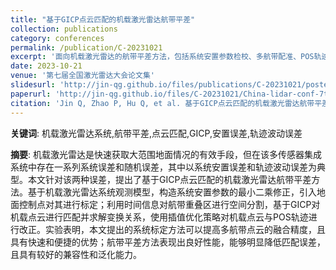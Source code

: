 ```yaml
---
title: "基于GICP点云匹配的机载激光雷达航带平差"
collection: publications
category: conferences
permalink: /publication/C-20231021
excerpt: '面向机载激光雷达的航带平差方法，包括系统安置参数检校、多航带配准、POS轨迹改正。'
date: 2023-10-21
venue: '第七届全国激光雷达大会论文集'
slidesurl: 'http://jin-qg.github.io/files/publications/C-20231021/poster.pdf'
paperurl: 'http://jin-qg.github.io/files/C-20231021/China-lidar-conf-7th-P7051.pdf'
citation: 'Jin Q, Zhao P, Hu Q, et al. 基于GICP点云匹配的机载激光雷达航带平差[C]. <i>第七届全国激光雷达大会论文集</i>, 2023, P7051.'
---
```


**关键词**: 机载激光雷达系统,航带平差,点云匹配,GICP,安置误差,轨迹波动误差

**摘要**: 机载激光雷达是快速获取大范围地面情况的有效手段，但在该多传感器集成系统中存在一系列系统误差和随机误差，其中以系统安置误差和轨迹波动误差为典型。本文针对该两种误差，提出了基于GICP点云匹配的机载激光雷达航带平差方法。基于机载激光雷达系统观测模型，构造系统安置参数的最小二乘修正，引入地面控制点对其进行标定；利用时间信息对航带重叠区进行空间分割，基于GICP对机载点云进行匹配并求解变换关系，使用插值优化策略对机载点云与POS轨迹进行改正。实验表明，本文提出的系统标定方法可以提高多航带点云的融合精度，且具有快速和便捷的优势；航带平差方法表现出良好性能，能够明显降低匹配误差，且具有较好的兼容性和泛化能力。